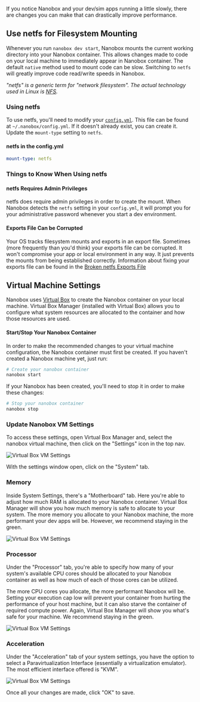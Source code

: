 If you notice Nanobox and your dev/sim apps running a little slowly, there are changes you can make that can drastically improve performance.

## Use netfs for Filesystem Mounting
Whenever you run `nanobox dev start`, Nanobox mounts the current working directory into your Nanobox container. This allows changes made to code on your local machine to immediately appear in Nanobox container. The default `native` method used to mount code can be slow. Switching to `netfs` will greatly improve code read/write speeds in Nanobox.

*"netfs" is a generic term for "network filesystem". The actual technology used in Linux is [NFS](https://wiki.archlinux.org/index.php/NFS).*

### Using netfs
To use netfs, you'll need to modify your [`config.yml`](/local-dev/nanobox-config-yml). This file can be found at `~/.nanobox/config.yml`. If it doesn't already exist, you can create it. Update the `mount-type` setting to `netfs`.

#### netfs in the config.yml
```yaml
mount-type: netfs
```

### Things to Know When Using netfs
#### netfs Requires Admin Privileges
netfs does require admin privileges in order to create the mount. When Nanobox detects the `netfs` setting in your `config.yml`, it will prompt you for your administrative password whenever you start a dev environment.

#### Exports File Can be Corrupted
Your OS tracks filesystem mounts and exports in an export file. Sometimes (more frequently than you'd think) your exports file can be corrupted. It won't compromise your app or local environment in any way. It just prevents the mounts from being established correctly. Information about fixing your exports file can be found in the [Broken netfs Exports File](/troubleshooting/broken-exports-file/)


## Virtual Machine Settings
Nanobox uses [Virtual Box](https://www.virtualbox.org/) to create the Nanobox container on your local machine. Virtual Box Manager (installed with Virtual Box) allows you to configure what system resources are allocated to the container and how those resources are used.

#### Start/Stop Your Nanobox Container
In order to make the recommended changes to your virtual machine configuration, the Nanobox container must first be created. If you haven't created a Nanobox machine yet, just run:

```bash
# Create your nanobox container
nanobox start
```

If your Nanobox has been created, you'll need to stop it in order to make these changes:

```bash
# Stop your nanobox container
nanobox stop
```

### Update Nanobox VM Settings
To access these settings, open Virtual Box Manager and, select the nanobox virtual machine, then click on the "Settings" icon in the top nav.

![Virtual Box VM Settings](vm-performance-linux-settings.png)

With the settings window open, click on the "System" tab.


### Memory
Inside System Settings, there's a "Motherboard" tab. Here you're able to adjust how much RAM is allocated to your Nanobox container. Virtual Box Manager will show you how much memory is safe to allocate to your system. The more memory you allocate to your Nanobox machine, the more performant your dev apps will be. However, we recommend staying in the green.

![Virtual Box VM Settings](vm-performance-linux-ram.png)

### Processor
Under the "Processor" tab, you're able to specify how many of your system's available CPU cores should be allocated to your Nanobox container as well as how much of each of those cores can be utilized.

The more CPU cores you allocate, the more performant Nanobox will be. Setting your execution cap low will prevent your container from hurting the performance of your host machine, but it can also starve the container of required compute power. Again, Virtual Box Manager will show you what's safe for your machine. We recommend staying in the green.

![Virtual Box VM Settings](vm-performance-linux-cpu.png)

### Acceleration
Under the "Acceleration" tab of your system settings, you have the option to select a Paravirtualization Interface (essentially a virtualization emulator). The most efficient interface offered is "KVM".

![Virtual Box VM Settings](vm-performance-linux-kvm.png)

Once all your changes are made, click "OK" to save.
